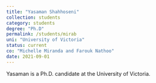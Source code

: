 ```yaml
---
title: "Yasaman Shahhoseni"
collection: students
category: students
degree: "Ph.D"
permalink: /students/mirab
uni: "University of Victoria"
status: current
co: "Michelle Miranda and Farouk Nathoo"
date: 2021-09-01
---
```


Yasaman is a Ph.D. candidate at the University of Victoria. 
